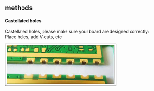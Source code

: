 
## methods 

#### Castellated holes

Castellated holes, please make sure your board are designed correctly: Place holes, add V-cuts, etc

![](56-08-14-18-07-2023.png)